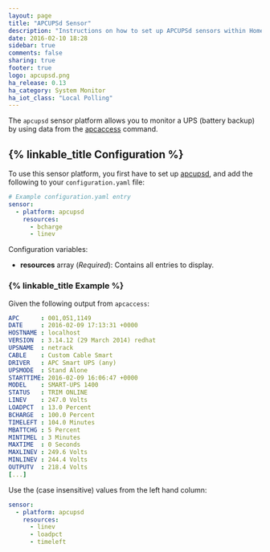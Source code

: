 ```yaml
---
layout: page
title: "APCUPSd Sensor"
description: "Instructions on how to set up APCUPSd sensors within Home Assistant."
date: 2016-02-10 18:28
sidebar: true
comments: false
sharing: true
footer: true
logo: apcupsd.png
ha_release: 0.13
ha_category: System Monitor
ha_iot_class: "Local Polling"
---
```


The `apcupsd` sensor platform allows you to monitor a UPS (battery backup) by using data from the [apcaccess](http://linux.die.net/man/8/apcaccess) command.

## {% linkable_title Configuration %}

To use this sensor platform, you first have to set up [apcupsd](/components/apcupsd/), and add the following to your `configuration.yaml` file:

```yaml
# Example configuration.yaml entry
sensor:
  - platform: apcupsd
    resources:
      - bcharge
      - linev
```

Configuration variables:

- **resources** array (*Required*): Contains all entries to display.

### {% linkable_title Example  %}

Given the following output from `apcaccess`:

```yaml
APC      : 001,051,1149
DATE     : 2016-02-09 17:13:31 +0000
HOSTNAME : localhost
VERSION  : 3.14.12 (29 March 2014) redhat
UPSNAME  : netrack
CABLE    : Custom Cable Smart
DRIVER   : APC Smart UPS (any)
UPSMODE  : Stand Alone
STARTTIME: 2016-02-09 16:06:47 +0000
MODEL    : SMART-UPS 1400
STATUS   : TRIM ONLINE
LINEV    : 247.0 Volts
LOADPCT  : 13.0 Percent
BCHARGE  : 100.0 Percent
TIMELEFT : 104.0 Minutes
MBATTCHG : 5 Percent
MINTIMEL : 3 Minutes
MAXTIME  : 0 Seconds
MAXLINEV : 249.6 Volts
MINLINEV : 244.4 Volts
OUTPUTV  : 218.4 Volts
[...]
```

Use the (case insensitive) values from the left hand column:

```yaml
sensor:
  - platform: apcupsd
    resources:
      - linev
      - loadpct
      - timeleft
```
